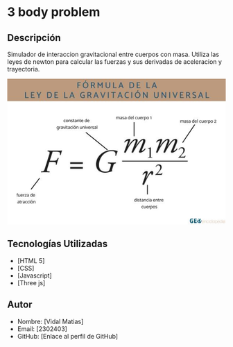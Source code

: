 # 3 body problem

## Descripción
Simulador de interaccion gravitacional entre cuerpos con masa.
 Utiliza las leyes de newton para calcular las fuerzas y sus derivadas de 
 aceleracion y trayectoria.

 ![Formula utilizada](./images/leyes.jpg)

## Tecnologías Utilizadas
- [HTML 5]
- [CSS]
- [Javascript]
- [Three js]

## Autor
- Nombre: [Vidal Matias]
- Email: [2302403]
- GitHub: [Enlace al perfil de GitHub]